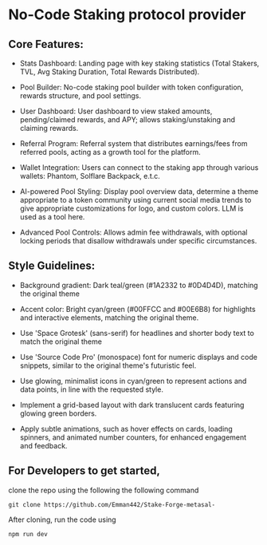 # No-Code Staking protocol provider



## Core Features:

- Stats Dashboard: Landing page with key staking statistics (Total Stakers, TVL, Avg Staking Duration, Total Rewards Distributed).

- Pool Builder: No-code staking pool builder with token configuration, rewards structure, and pool settings.
- User Dashboard: User dashboard to view staked amounts, pending/claimed rewards, and APY; allows staking/unstaking and claiming rewards.

- Referral Program: Referral system that distributes earnings/fees from referred pools, acting as a growth tool for the platform.

- Wallet Integration: Users can connect to the staking app through various wallets: Phantom, Solflare Backpack, e.t.c.

- AI-powered Pool Styling: Display pool overview data, determine a theme appropriate to a token community using current social media trends to give appropriate customizations for logo, and custom colors. LLM is used as a tool here.

- Advanced Pool Controls: Allows admin fee withdrawals, with optional locking periods that disallow withdrawals under specific circumstances.

## Style Guidelines:

- Background gradient: Dark teal/green (#1A2332 to #0D4D4D), matching the original theme

- Accent color: Bright cyan/green (#00FFCC and #00E6B8) for highlights and interactive elements, matching the original theme.

- Use 'Space Grotesk' (sans-serif) for headlines and shorter body text to match the original theme

- Use 'Source Code Pro' (monospace) font for numeric displays and code snippets, similar to the original theme's futuristic feel.

- Use glowing, minimalist icons in cyan/green to represent actions and data points, in line with the requested style.

- Implement a grid-based layout with dark translucent cards featuring glowing green borders.

- Apply subtle animations, such as hover effects on cards, loading spinners, and animated number counters, for enhanced engagement and feedback.

## For Developers to get started,

clone the repo using the following the following command 

 `git clone https://github.com/Emman442/Stake-Forge-metasal-`

 After cloning, run the code using 

 `npm run dev`